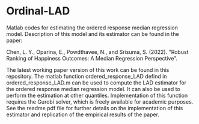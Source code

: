# Ordinal-LAD
Matlab codes for estimating the ordered response median regression model. Description of this model and its estimator can be found in the paper:

Chen, L. Y., Oparina, E., Powdthavee, N., and Srisuma, S. (2022). "Robust Ranking of Happiness Outcomes: A Median Regression Perspective".

The latest working paper version of this work can be found in this repository. The matlab function ordered_response_LAD defind in ordered_response_LAD.m can be used to compute the LAD estimator for the ordered response median regression model. It can also be used to perform the estimation at other quantiles. Implementation of this function requires the Gurobi solver, which is freely available for academic purposes. See the readme pdf file for further details on the implementation of this estimator and replication of the empirical results of the paper. 

